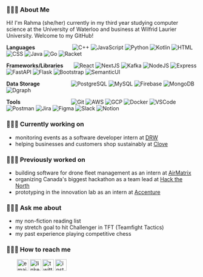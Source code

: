 ### 👩🏻‍💻 About Me
Hi! I'm Rahma (she/her) currently in my third year studying computer science at the University of Waterloo and business at Wilfrid Laurier University. Welcome to my GitHub!

**Languages**&nbsp;&nbsp;&nbsp;&nbsp;&nbsp;&nbsp;&nbsp;&nbsp;&nbsp;&nbsp;&nbsp;&nbsp;&nbsp;&nbsp;&nbsp;&nbsp;&nbsp;&nbsp;&nbsp;&nbsp;&nbsp;&nbsp;&nbsp;&nbsp;
![C++](https://img.shields.io/badge/C++-314968?logo=cplusplus)
![JavaScript](https://img.shields.io/badge/JavaScript-ec1a8c?logo=javascript)
![Python](https://img.shields.io/badge/Python-ffdb66?logo=python)
![Kotlin](https://img.shields.io/badge/Kotlin-ff4b58?logo=kotlin)
![HTML](https://img.shields.io/badge/HTML-e4e4e4?logo=html5)
![CSS](https://img.shields.io/badge/CSS-30ace0?logo=css3)
![Java](https://img.shields.io/badge/Java-e0211b?logo=java)
![Go](https://img.shields.io/badge/Go-fddd1c?logo=go)
![Racket](https://img.shields.io/badge/Racket-3e5ba9?logo=racket)

**Frameworks/Libraries**&nbsp;&nbsp;&nbsp;&nbsp;&nbsp;&nbsp;
![React](https://img.shields.io/badge/React-282c34?logo=react)
![NextJS](https://img.shields.io/badge/Next.js-black?logo=nextdotjs)
![Kafka](https://img.shields.io/badge/Kafka-5ca2a2?logo=apachekafka)
![NodeJS](https://img.shields.io/badge/Node.js-333333?logo=nodedotjs)
![Express](https://img.shields.io/badge/Express-black?logo=express)
![FastAPI](https://img.shields.io/badge/FastAPI-ffffff?logo=fastapi)
![Flask](https://img.shields.io/badge/Flask-black?logo=flask)
![Bootstrap](https://img.shields.io/badge/Bootstrap-ffffff?logo=bootstrap)
![SemanticUI](https://img.shields.io/badge/SemanticUI-24282a?logo=semanticuireact)

**Data Storage**&nbsp;&nbsp;&nbsp;&nbsp;&nbsp;&nbsp;&nbsp;&nbsp;&nbsp;&nbsp;&nbsp;&nbsp;&nbsp;&nbsp;&nbsp;&nbsp;&nbsp;&nbsp;&nbsp;&nbsp;
![PostgreSQL](https://img.shields.io/badge/PostgreSQL-e7eae8?logo=postgresql)
![MySQL](https://img.shields.io/badge/MySQL-f59620?logo=mysql)
![Firebase](https://img.shields.io/badge/Firebase-1967d3?logo=firebase)
![MongoDB](https://img.shields.io/badge/MongoDB-424950?logo=mongodb)
![Dgraph](https://img.shields.io/badge/Dgraph-e6188c?logo=dgraph)

**Tools**&nbsp;&nbsp;&nbsp;&nbsp;&nbsp;&nbsp;&nbsp;&nbsp;&nbsp;&nbsp;&nbsp;&nbsp;&nbsp;&nbsp;&nbsp;&nbsp;&nbsp;&nbsp;&nbsp;&nbsp;&nbsp;&nbsp;&nbsp;&nbsp;&nbsp;&nbsp;&nbsp;&nbsp;&nbsp;&nbsp;&nbsp;&nbsp;&nbsp;
![Git](https://img.shields.io/badge/Git-efefe7?logo=git)
![AWS](https://img.shields.io/badge/AWS-ec912d?logo=amazonaws)
![GCP](https://img.shields.io/badge/GCP-34a853?logo=googlecloud)
![Docker](https://img.shields.io/badge/Docker-012b66?logo=docker)
![VSCode](https://img.shields.io/badge/VSCode-0066b8?logo=visualstudiocode)
![Postman](https://img.shields.io/badge/Postman-ffffff?logo=postman)
![Jira](https://img.shields.io/badge/Jira-0052cc?logo=jira)
![Figma](https://img.shields.io/badge/Figma-0ac97f?logo=figma)
![Slack](https://img.shields.io/badge/Slack-501651?logo=slack)
![Notion](https://img.shields.io/badge/Notion-black?logo=notion)

### 👩🏻‍🔧 Currently working on
* monitoring events as a software developer intern at [DRW](https://drw.com/)
* helping businesses and customers shop sustainably at [Clove](https://clove.eco/)

### 💁🏻‍♀️ Previously worked on
* building software for drone fleet management as an intern at [AirMatrix](https://airmatrix.ca/)
* organizing Canada's biggest hackathon as a team lead at [Hack the North](https://hackthenorth.com/)
* prototyping in the innovation lab as an intern at [Accenture](https://www.accenture.com/ca-en)

### 🙋🏻‍♀ Ask me about
* my non-fiction reading list
* my stretch goal to hit Challenger in TFT (Teamfight Tactics) 
* my past experience playing competitive chess

### 👩🏻‍💼 How to reach me
&nbsp;&nbsp;&nbsp;&nbsp;&nbsp;&nbsp;
<a href="mailto:rahmagillan@gmail.com"><img width=30 src="https://img.icons8.com/color/96/000000/gmail.png" alt="email"/></a>
<a href="https://www.linkedin.com/in/rahmagillan/"><img width=30 src="https://img.icons8.com/color/96/000000/linkedin.png" alt="linkedin"/></a>
<a href="https://twitter.com/rahmagillan/"><img width=30 src="https://img.icons8.com/color/96/000000/twitter.png" alt="twitter"/></a>
<a href="https://www.instagram.com/rahmagillan/"><img width=30 src="https://img.icons8.com/color/96/000000/instagram.png" alt="instagram"/></a>


<!--
**rahmagillan/rahmagillan** is a ✨ _special_ ✨ repository because its `README.md` (this file) appears on your GitHub profile.

Here are some ideas to get you started:

- 🔭 I’m currently working on ...
- 🌱 I’m currently learning ...
- 👯 I’m looking to collaborate on ...
- 🤔 I’m looking for help with ...
- 💬 Ask me about ...
- 📫 How to reach me: ...
- 😄 Pronouns: ...
- ⚡ Fun fact: ...
-->
